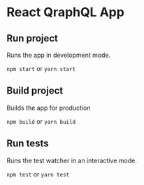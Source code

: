# React QraphQL App

## Run project
Runs the app in development mode.

`npm start` or `yarn start`

## Build project
Builds the app for production

`npm build` or `yarn build`

## Run tests
Runs the test watcher in an interactive mode.

`npm test` or `yarn test`